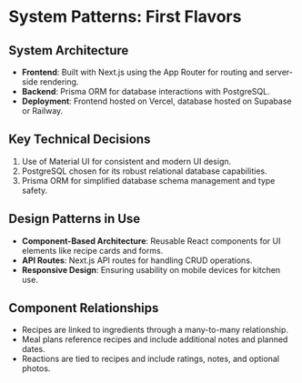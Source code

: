 # System Patterns: First Flavors

## System Architecture
- **Frontend**: Built with Next.js using the App Router for routing and server-side rendering.
- **Backend**: Prisma ORM for database interactions with PostgreSQL.
- **Deployment**: Frontend hosted on Vercel, database hosted on Supabase or Railway.

## Key Technical Decisions
1. Use of Material UI for consistent and modern UI design.
2. PostgreSQL chosen for its robust relational database capabilities.
3. Prisma ORM for simplified database schema management and type safety.

## Design Patterns in Use
- **Component-Based Architecture**: Reusable React components for UI elements like recipe cards and forms.
- **API Routes**: Next.js API routes for handling CRUD operations.
- **Responsive Design**: Ensuring usability on mobile devices for kitchen use.

## Component Relationships
- Recipes are linked to ingredients through a many-to-many relationship.
- Meal plans reference recipes and include additional notes and planned dates.
- Reactions are tied to recipes and include ratings, notes, and optional photos.